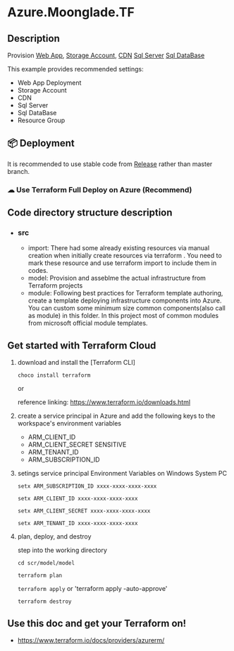# Azure.Moonglade.TF

## Description

Provision [Web App](https://docs.azure.cn/zh-cn/articles/azure-operations-guide/app-service-web/),
[Storage Account](https://docs.microsoft.com/zh-cn/azure/storage/common/storage-account-overview),
[CDN](https://docs.microsoft.com/zh-cn/azure/cdn/)
[Sql Server](https://docs.microsoft.com/zh-cn/azure/azure-sql/)
[Sql DataBase](https://docs.microsoft.com/zh-cn/azure/azure-sql/database/)

This example provides recommended settings:

- Web App Deployment
- Storage Account
- CDN
- Sql Server
- Sql DataBase
- Resource Group

## 📦 Deployment

It is recommended to use stable code from [Release](https://github.com/EdiWang/Moonglade/releases) rather than master branch.

### ☁ Use Terraform Full Deploy on Azure (Recommend)


## Code directory structure description

+ ### src
    + import: There had some already existing resources via manual creation when initially create resources via terraform . You need to mark these resource and use terraform import to include them in codes.
    + model:  Provision and asseblme the actual infrastructure from Terraform projects
    + module: Following best practices for Terraform template authoring, create a template deploying infrastructure components into Azure. You can custom some minimum size common components(also call as module) in this folder. In this project most of common modules from microsoft official module templates.   

## Get started with Terraform Cloud

1. download and install the [Terraform CLI] 

    `choco install terraform` 
     
     or

    reference linking: https://www.terraform.io/downloads.html
    
1. create a service principal in Azure and add the following keys to the workspace's environment variables
    - ARM_CLIENT_ID
    - ARM_CLIENT_SECRET SENSITIVE
    - ARM_TENANT_ID
    - ARM_SUBSCRIPTION_ID

3. setings service principal Environment Variables on Windows System PC

    `setx ARM_SUBSCRIPTION_ID xxxx-xxxx-xxxx-xxxx`

    `setx ARM_CLIENT_ID xxxx-xxxx-xxxx-xxxx`    

    `setx ARM_CLIENT_SECRET xxxx-xxxx-xxxx-xxxx`

    `setx ARM_TENANT_ID xxxx-xxxx-xxxx-xxxx`

4.  plan, deploy, and destroy

    step into the working directory

    `cd scr/model/model`

    `terraform plan`

    `terraform apply` or 'terraform apply -auto-approve'

    `terraform destroy`


## Use this doc and get your Terraform on!

- https://www.terraform.io/docs/providers/azurerm/